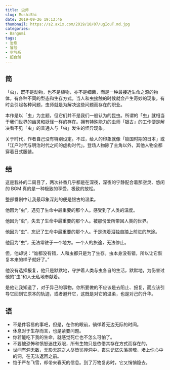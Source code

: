 ```yaml
---
title: 虫师
slug: MushiShi
date: 2019-09-26 19:13:46
thumbnail: https://s2.ax1x.com/2019/10/07/ugIouT.md.jpg
categories:
- Bangumi
tags:
- 治愈
- 冒险
- 空气系
- 超自然
---
```

## 简
「虫」，既不是动物，也不是植物，亦不是细菌，而是一种最接近生命之源的物体，有各种不同的型态和生存方式。当人和虫接触的时候就会产生奇妙的现象，有时会引起各种问题，虫师就是为解决这些问题而存在的职业。

本作是以「虫」为主题，但它们并不是我们一般认为的昆虫。所谓的「虫」就相当于我们世界的幽灵和妖怪一样的存在。拥有特殊能力的虫师「银古」的工作便是解决看不见「虫」的普通人与「虫」发生的怪异现象。

关于时代，作者自己没有特别设定。不过，给人的印象就像「锁国时期的日本」或「江户时代与明治时代之间的虚构时代」。登场人物除了主角以外，其他人物全都穿着日式服装。

## 结
这是我补的二周目了，两次补番几乎都是在深夜，深夜的宁静配合着那空灵、悠闲的 BGM 真的是一种极致的享受，极致的放松。

整部番剧中让我最印象深刻的便是银古的温柔。

他因为“虫”，遇见了生命中最重要的那个人。感受到了人类的温度。

他因为“虫”，失去了生命中最重要的那个人。被那份爱所带回人类的世界。

他因为“虫”，忘记了生命中最重要的那个人。于是流着泪独自踏上前进的旅途。

他因为“虫”，无法常驻于一个地方。一个人的旅途，无法停止。

但，他却说：“谁都没有错，人和虫都只是为了生存。虫本身没有错，所以让它恢复本来的样子就好了。”

他没有选择报复，他只是默默地，守护着人类与虫各自的生活，默默地，为伤害过他的“虫”和人无私地奉献着。

是他让我知道了，对于异己的事物，你所要做的不应该是去阻止、报复，而应该引导它回到它原本的轨迹，或者避开它，这既是对它的温柔，也是对己的升华。

## 语

- 不是件容易的事吧，但是，在你的眼前，徜徉着无边无际的时间。
- 休息对于生存而言，也是紧要问题。
- 你若能吃下我的生命，就感觉死亡也不怎么可怕了。
- 不要被恐怖和愤怒迷住双眼，所有生物只是依借其存在方式而存在的。
- 世间有洞无数，无影无踪之人尽皆彷徨洞中，丧失记忆失落灵魂，堵上你心中的洞，在无法返回之前。
- 恺于严冬飞雪，却带来春天的信息。到了万物复苏时，它又悄悄隐去。
